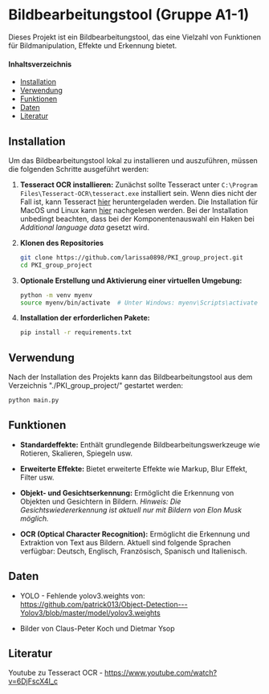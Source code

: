 # Bildbearbeitungstool (Gruppe A1-1)
Dieses Projekt ist ein Bildbearbeitungstool, das eine Vielzahl von Funktionen für Bildmanipulation, Effekte und Erkennung bietet.

#### Inhaltsverzeichnis
- [Installation](#installation)
- [Verwendung](#verwendung)
- [Funktionen](#funktionen)
- [Daten](#daten)
- [Literatur](#literatur)

## Installation
Um das Bildbearbeitungstool lokal zu installieren und auszuführen, müssen die folgenden Schritte ausgeführt werden:
1. **Tesseract OCR installieren:**
   Zunächst sollte Tesseract unter ```C:\Program Files\Tesseract-OCR\tesseract.exe``` installiert sein. Wenn dies nicht der Fall ist, kann Tesseract [hier](https://digi.bib.uni-mannheim.de/tesseract/tesseract-ocr-w64-setup-5.3.3.20231005.exe) heruntergeladen werden. Die Installation für MacOS und Linux kann [hier](https://tesseract-ocr.github.io/tessdoc/Installation.html) nachgelesen werden. 
   Bei der Installation unbedingt beachten, dass bei der Komponentenauswahl ein Haken bei *Additional language data* gesetzt wird.

3. **Klonen des Repositories**
   ```bash
   git clone https://github.com/larissa0898/PKI_group_project.git
   cd PKI_group_project
   ```

4. **Optionale Erstellung und Aktivierung einer virtuellen Umgebung:**
   ```bash
   python -m venv myenv
   source myenv/bin/activate  # Unter Windows: myenv\Scripts\activate
   ```

5. **Installation der erforderlichen Pakete:**
   ```bash
   pip install -r requirements.txt
   ```

## Verwendung
Nach der Installation des Projekts kann das Bildbearbeitungstool aus dem Verzeichnis "./PKI_group_project/" gestartet werden:
```bash
python main.py
```

## Funktionen

- **Standardeffekte:** Enthält grundlegende Bildbearbeitungswerkzeuge wie Rotieren, Skalieren, Spiegeln usw.
  
- **Erweiterte Effekte:** Bietet erweiterte Effekte wie Markup, Blur Effekt, Filter usw.

- **Objekt- und Gesichtserkennung:** Ermöglicht die Erkennung von Objekten und Gesichtern in Bildern. *Hinweis: Die Gesichtswiedererkennung ist aktuell nur mit Bildern von Elon Musk möglich.*

- **OCR (Optical Character Recognition):** Ermöglicht die Erkennung und Extraktion von Text aus Bildern. Aktuell sind folgende Sprachen verfügbar: Deutsch, Englisch, Französisch, Spanisch und Italienisch.


## Daten
- YOLO - Fehlende yolov3.weights von: https://github.com/patrick013/Object-Detection---Yolov3/blob/master/model/yolov3.weights

- Bilder von Claus-Peter Koch und Dietmar Ysop  

## Literatur
Youtube zu Tesseract OCR - https://www.youtube.com/watch?v=6DjFscX4I_c


